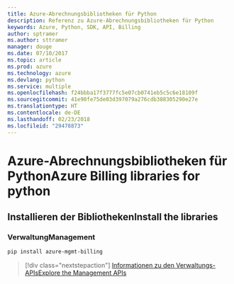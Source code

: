 ```yaml
---
title: Azure-Abrechnungsbibliotheken für Python
description: Referenz zu Azure-Abrechnungsbibliotheken für Python
keywords: Azure, Python, SDK, API, Billing
author: sptramer
ms.author: sttramer
manager: douge
ms.date: 07/10/2017
ms.topic: article
ms.prod: azure
ms.technology: azure
ms.devlang: python
ms.service: multiple
ms.openlocfilehash: f24bbba17f3777fc5e07cb0741eb5c5c6e18109f
ms.sourcegitcommit: 41e90fe75de03d397079a276cdb388305290e27e
ms.translationtype: HT
ms.contentlocale: de-DE
ms.lasthandoff: 02/23/2018
ms.locfileid: "29478873"
---
```

# <a name="azure-billing-libraries-for-python"></a><span data-ttu-id="06bc0-104">Azure-Abrechnungsbibliotheken für Python</span><span class="sxs-lookup"><span data-stu-id="06bc0-104">Azure Billing libraries for python</span></span>

## <a name="install-the-libraries"></a><span data-ttu-id="06bc0-105">Installieren der Bibliotheken</span><span class="sxs-lookup"><span data-stu-id="06bc0-105">Install the libraries</span></span>


### <a name="management"></a><span data-ttu-id="06bc0-106">Verwaltung</span><span class="sxs-lookup"><span data-stu-id="06bc0-106">Management</span></span>

```bash
pip install azure-mgmt-billing
```
> [!div class="nextstepaction"]
> [<span data-ttu-id="06bc0-107">Informationen zu den Verwaltungs-APIs</span><span class="sxs-lookup"><span data-stu-id="06bc0-107">Explore the Management APIs</span></span>](/python/api/overview/azure/billing/management)